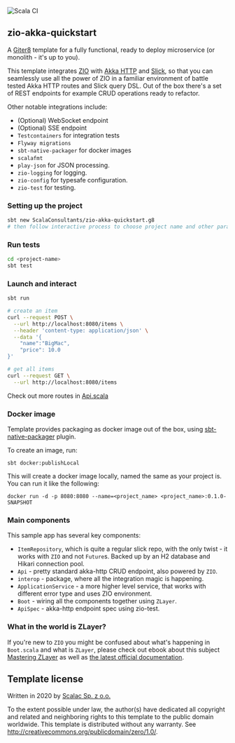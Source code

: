 ![Scala CI](https://github.com/ScalaConsultants/zio-akka-quickstart.g8/workflows/Scala%20CI/badge.svg)

## zio-akka-quickstart

A [Giter8][g8] template for a fully functional, ready to deploy microservice (or monolith - it's up to you).

This template integrates [ZIO][zio] with [Akka HTTP][akka-http] and [Slick][slick], so that you can seamlessly use all the power of ZIO in a familiar environment of battle tested Akka HTTP routes and Slick query DSL. Out of the box there's a set of REST endpoints for example CRUD operations ready to refactor.

Other notable integrations include:
* (Optional) WebSocket endpoint
* (Optional) SSE endpoint
* `Testcontainers` for integration tests
* `Flyway migrations`
* `sbt-native-packager` for docker images
* `scalafmt`
* `play-json` for JSON processing.
* `zio-logging` for logging.
* `zio-config` for typesafe configuration.
* `zio-test` for testing.

### Setting up the project

```bash
sbt new ScalaConsultants/zio-akka-quickstart.g8
# then follow interactive process to choose project name and other parameters
```

### Run tests

```bash
cd <project-name>
sbt test
```

### Launch and interact

```bash
sbt run

# create an item
curl --request POST \
  --url http://localhost:8080/items \
  --header 'content-type: application/json' \
  --data '{
	"name":"BigMac",
	"price": 10.0
}'

# get all items
curl --request GET \
  --url http://localhost:8080/items
```

Check out more routes in [Api.scala](https://github.com/ScalaConsultants/zio-akka-quickstart.g8/blob/master/src/main/g8/src/main/scala/%24package%24/api/Api.scala)

### Docker image

Template provides packaging as docker image out of the box, using [sbt-native-packager](https://sbt-native-packager.readthedocs.io/en/stable/) plugin.

To create an image, run:
```
sbt docker:publishLocal
```

This will create a docker image locally, named the same as your project is. You can run it like the following:

```
docker run -d -p 8080:8080 --name=<project_name> <project_name>:0.1.0-SNAPSHOT
```

### Main components

This sample app has several key components:

* `ItemRepository`, which is quite a regular slick repo, with the only twist - it works with `ZIO` and not `Future`s. Backed up by an H2 database and Hikari connection pool.
* `Api` - pretty standard akka-http CRUD endpoint, also powered by `ZIO`.
* `interop` - package, where all the integration magic is happening.
* `ApplicationService` - a more higher level service, that works with different error type and uses ZIO environment.
* `Boot` - wiring all the components together using `ZLayer`.
* `ApiSpec` - akka-http endpoint spec using zio-test.

### What in the world is ZLayer?

If you're new to `ZIO` you might be confused about what's happening in `Boot.scala` and what is `ZLayer`, please check out ebook about this subject [Mastering ZLayer](TODO) as well as [the latest official documentation](https://zio.dev/docs/howto/howto_use_layers).

Template license
----------------
Written in 2020 by [Scalac Sp. z o.o.](https://scalac.io/?utm_source=scalac_github&utm_campaign=scalac1&utm_medium=web)

To the extent possible under law, the author(s) have dedicated all copyright and related
and neighboring rights to this template to the public domain worldwide.
This template is distributed without any warranty. See <http://creativecommons.org/publicdomain/zero/1.0/>.

[g8]: http://www.foundweekends.org/giter8/
[scalac]: https://scalac.io/
[zio]: https://zio.dev/
[akka-http]: https://doc.akka.io/docs/akka-http/current/index.html
[slick]: https://scala-slick.org/
[zlayer]: https://zio.dev/docs/howto/howto_use_layers#unleash-zio-environment-with-zlayer
[zmanaged]: https://zio.dev/docs/datatypes/datatypes_managed#managed-with-zio-environment
